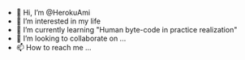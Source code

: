 - 👋 Hi, I’m @HerokuAmi
- 👀 I’m interested in my life
- 🌱 I’m currently learning "Human byte-code in practice realization"
- 💞️ I’m looking to collaborate on ...
- 📫 How to reach me ...

<!---
HerokuAmi/HerokuAmi is a ✨ special ✨ repository because its `README.md` (this file) appears on your GitHub profile.
You can click the Preview link to take a look at your changes.
--->
